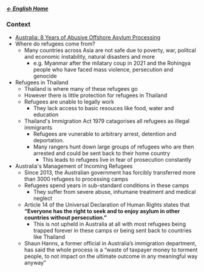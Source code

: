 ##### [← English Home](English%20Home%20-%20Year%2011)

### Context
- [Australia: 8 Years of Abusive Offshore Asylum Processing](https://www.hrw.org/news/2021/07/15/australia-8-years-abusive-offshore-asylum-processing#:~:text=Individuals%20and%20families%20with%20children,inhumane%20treatment%2C%20and%20medical%20neglect.)
- Where do refugees come from?
	- Many countries across Asia are not safe due to poverty, war, politcal and economic instability, natural disasters and more
		- e.g. Myanmar after the milatary coup in 2021 and the Rohingya people who have faced mass violence, persecution and genocide
- Refugees in Thailand
	- Thailand is where many of these refugees go
	- However there is little protection for refugees in Thailand
	- Refugees are unable to legally work
		- They lack access to basic resouces like food, water and education
	- Thailand's Immigration Act 1979 catagorises all refugees as illegal immigrants
		- Refugees are vunerable to arbitrary arrest, detention and deportation.
		- Many rangers hunt down large groups of refugees who are then arrested and could be sent back to their home country
			- This leads to refugees live in fear of prosecution constantly
- Australia's Management of Incoming Refugees
	- Since 2013, the Australian government has forcibly transferred more than 3000 refugees to processing camps
	- Refugees spend years in sub-standard conditions in these camps
		- They suffer from severe abuse, inhumane treatment and medical neglect
	- Article 14 of the Universal Declaration of Human Rights states that **“Everyone has the right to seek and to enjoy asylum in other countries without persecution.”**
		- This is not upheld in Australia at all with most refugees being trapped forever in these camps or being sent back to countries like Thailand
	- Shaun Hanns, a former official in Australia’s immigration department, has said the whole process is a “waste of taxpayer money to torment people, to not impact on the ultimate outcome in any meaningful way anyway"